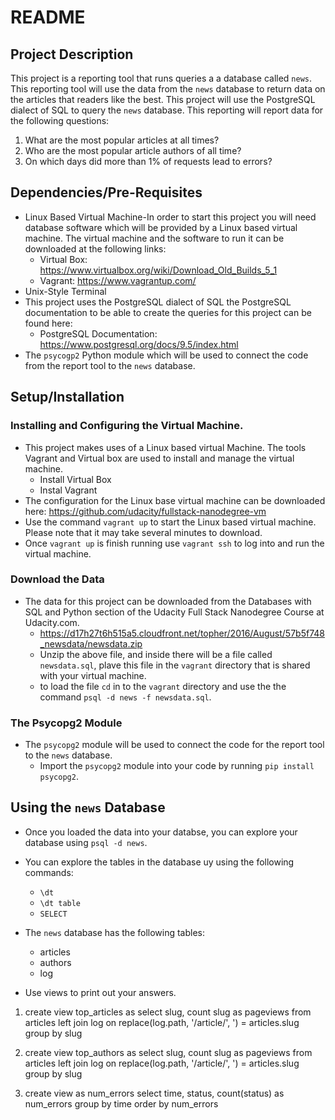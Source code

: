 # README

## Project Description

This project is a reporting tool that runs queries a a database called `news`. This reporting tool will use the data from the `news` database to return data on the articles that readers like the best. This project will use the PostgreSQL dialect of SQL to query the `news` database. This reporting will report data for the following questions:

1. What are the most popular articles at all times?
2. Who are the most popular article authors of all time?
3. On which days did more than 1% of requests lead to errors?


## Dependencies/Pre-Requisites

 * Linux Based Virtual Machine-In order to start this project you will need database software which will be provided by a Linux based virtual machine. The virtual machine and the software to run it can be downloaded at the following links:
     * Virtual Box: https://www.virtualbox.org/wiki/Download_Old_Builds_5_1
     * Vagrant: https://www.vagrantup.com/
 * Unix-Style Terminal
 * This project uses the PostgreSQL dialect of SQL the  PostgreSQL documentation to be able to create the queries for this project can be found here:
     * PostgreSQL Documentation: https://www.postgresql.org/docs/9.5/index.html
 * The `psycogp2` Python module which will be used to connect the code from the report tool to the `news` database.

 
## Setup/Installation

### Installing and Configuring the Virtual Machine.

* This project makes uses of a Linux based virtual Machine. The tools Vagrant and Virtual box are used to install and manage the virtual machine.
    * Install Virtual Box
    * Instal Vagrant
* The configuration for the Linux base virtual machine can be downloaded
  here: https://github.com/udacity/fullstack-nanodegree-vm
* Use the command `vagrant up` to start the Linux based virtual machine. Please note that it may take several minutes to download.
* Once `vagrant up` is finish running use `vagrant ssh` to log into and run the virtual machine.

### Download the Data

* The data for this project can be downloaded from the Databases with SQL and Python section of the Udacity Full Stack Nanodegree Course at Udacity.com.
    * https://d17h27t6h515a5.cloudfront.net/topher/2016/August/57b5f748_newsdata/newsdata.zip
    * Unzip the above file, and inside there will be a file called `newsdata.sql`, plave this file in the `vagrant` directory that is shared with your virtual machine.
    * to load the file `cd` in to the `vagrant` directory and use the
    the command `psql -d news -f newsdata.sql`.

### The Psycopg2 Module
* The `psycopg2` module will be used to connect the code for the report tool to the 
`news` database.
    * Import the `psycopg2` module into your code by running `pip install psycopg2`.


## Using the `news` Database     

* Once you loaded the data into your databse, you can explore your database using
`psql -d news`.
* You can explore the tables in the database uy using the following commands:
    * `\dt`
    * `\dt table`
    * `SELECT`

* The `news` database has the following tables:
    * articles
    * authors
    * log

* Use views to print out your answers.

1. create view top_articles as select slug, count slug as pageviews from articles
   left join log on replace(log.path, '/article/', ') = articles.slug group by slug

2. create view top_authors as select slug, count slug as pageviews from articles
   left join log on replace(log.path, '/article/', ') = articles.slug group by slug

3. create view as num_errors select time, status, count(status) as num_errors group
   by time order by num_errors      

